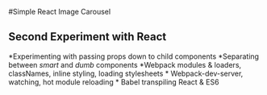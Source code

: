 #Simple React Image Carousel
## Second Experiment with React

*Experimenting with passing props down to child components 
*Separating between _smart_ and _dumb_ components
*Webpack modules & loaders, classNames, inline styling, loading stylesheets
	* Webpack-dev-server, watching, hot module reloading
	* Babel transpiling React & ES6
